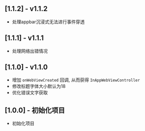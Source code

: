## [1.1.2] - v1.1.2

* 处理appbar沉浸式无法进行事件穿透

## [1.1.1] - v1.1.1

* 处理网络出错情况

## [1.1.0] - v1.1.0

* 增加 `onWebViewCreated` 回调, 从而获得 `InAppWebViewController`
* 修改标题字体大小默认为18
* 优化错误文字获取

## [1.0.0] - 初始化项目

* 初始化项目
